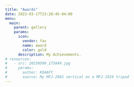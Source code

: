 ```yaml
---
title: "Awards"
date: 2023-03-17T23:20:45-04:00
menu:
  main:
    parent: gallery
    params:
      icon:
        vendor: fas
        name: award
        color: gold
      description: My Achievements.
# resources:
#   - src: 20230509_175049.jpg
#     params:
#       author: KQ4AFY
#       source: My MFJ-2982 vertical on a MFJ-1919 tripod
---
```

